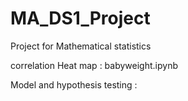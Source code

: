 # MA_DS1_Project
Project for Mathematical statistics

correlation Heat map : babyweight.ipynb

Model and hypothesis testing : 
